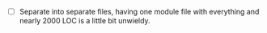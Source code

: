- [ ] Separate into separate files, having one module file with everything  and nearly 2000 LOC is a little bit unwieldy.
